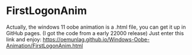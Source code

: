 # FirstLogonAnim
Actually, the windows 11 oobe animation is a .html file, you can get it up in GitHub pages.
(I got the code from a early 22000 release)
Just enter this link and enjoy:
https://oemunlag.github.io/Windows-Oobe-Animation/FirstLogonAnim.html
